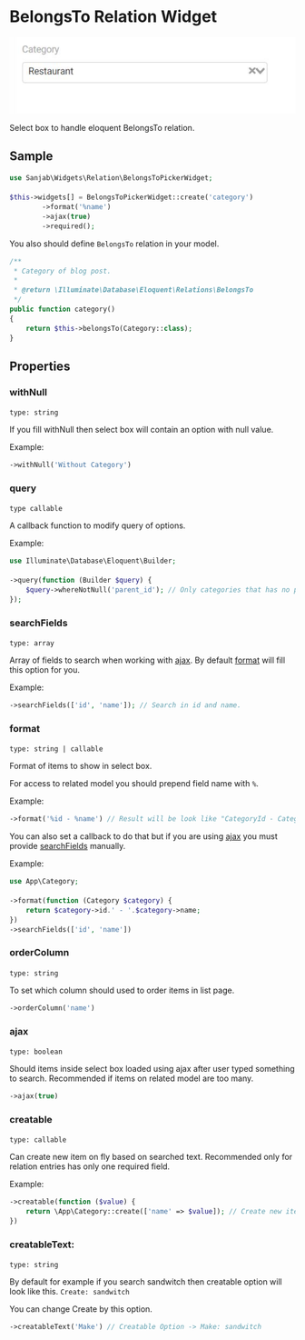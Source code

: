 # BelongsTo Relation Widget
![BelongsTo Picker](../images/screenshots/widgets/belongs-to-picker.jpg)

Select box to handle eloquent BelongsTo relation.

## Sample
```php
use Sanjab\Widgets\Relation\BelongsToPickerWidget;

$this->widgets[] = BelongsToPickerWidget::create('category')
        ->format('%name')
        ->ajax(true)
        ->required();
```

You also should define `BelongsTo` relation in your model.
```php
/**
 * Category of blog post.
 *
 * @return \Illuminate\Database\Eloquent\Relations\BelongsTo
 */
public function category()
{
    return $this->belongsTo(Category::class);
}
```

## Properties

### withNull
`type: string`

If you fill withNull then select box will contain an option with null value.

Example:
```php
->withNull('Without Category')
```

### query
`type callable`

A callback function to modify query of options.

Example:
```php
use Illuminate\Database\Eloquent\Builder;

->query(function (Builder $query) {
    $query->whereNotNull('parent_id'); // Only categories that has no parent_id
});
```

### searchFields
`type: array`

Array of fields to search when working with [ajax](#ajax). By default [format](#format) will fill this option for you.

Example:
```php
->searchFields(['id', 'name']); // Search in id and name.
```

### format
`type: string | callable`

Format of items to show in select box.

For access to related model you should prepend field name with `%`.

Example:
```php
->format('%id - %name') // Result will be look like "CategoryId - Category Name"
```

You can also set a callback to do that but if you are using [ajax](#ajax) you must provide [searchFields](#searchfields) manually.

Example:
```php
use App\Category;

->format(function (Category $category) {
    return $category->id.' - '.$category->name;
})
->searchFields(['id', 'name'])
```

### orderColumn
`type: string`

To set which column should used to order items in list page.

```php
->orderColumn('name')
```

### ajax
`type: boolean`

Should items inside select box loaded using ajax after user typed something to search.
Recommended if items on related model are too many.

```php
->ajax(true)
```

### creatable
`type: callable`

Can create new item on fly based on searched text.
Recommended only for relation entries has only one required field.

Example:
```php
->creatable(function ($value) {
    return \App\Category::create(['name' => $value]); // Create new item based on searched text and then return it to assign.
})
```

### creatableText:
`type: string`

By default for example if you search sandwitch then creatable option will look like this.
`Create: sandwitch`

You can change Create by this option.

```php
->creatableText('Make') // Creatable Option -> Make: sandwitch
```
